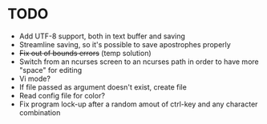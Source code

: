 # TODO 
- Add UTF-8 support, both in text buffer and saving
- Streamline saving, so it's possible to save apostrophes properly
- ~~Fix out of bounds errors~~ (temp solution)
- Switch from an ncurses screen to an ncurses path in order to have more "space" for editing
- Vi mode?
- If file passed as argument doesn't exist, create file 
- Read config file for color?
- Fix program lock-up after a random amout of ctrl-key and any character combination
